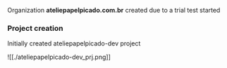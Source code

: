 Organization **ateliepapelpicado.com.br** created due to a trial test started

### Project creation
Initially created ateliepapelpicado-dev project

![[./ateliepapelpicado-dev_prj.png]]

